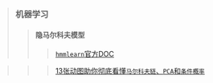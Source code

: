 >### 机器学习
>>#### 隐马尔科夫模型
>>>[`hmmlearn`官方DOC](https://hmmlearn.readthedocs.io/en/latest/tutorial.html)


>>>[13张动图助你彻底看懂`马尔科夫链`、`PCA`和`条件概率`](https://mp.weixin.qq.com/s/yQsbsTNkEPj7j56RsKe8eg)
